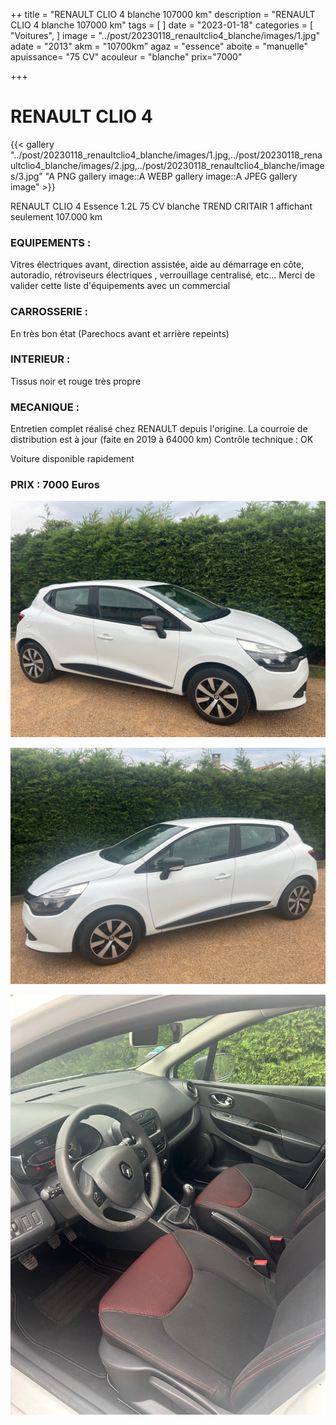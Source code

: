 ++
title = "RENAULT CLIO 4 blanche 107000 km"
description = "RENAULT CLIO 4 blanche 107000 km"
tags = [
]
date = "2023-01-18"
categories = [
    "Voitures",
]
image = "../post/20230118_renaultclio4_blanche/images/1.jpg"
adate = "2013"
akm = "10700km"
agaz = "essence"
aboite = "manuelle"
apuissance= "75 CV"
acouleur = "blanche"
prix="7000"

+++

# RENAULT CLIO 4

{{< gallery "../post/20230118_renaultclio4_blanche/images/1.jpg,../post/20230118_renaultclio4_blanche/images/2.jpg,../post/20230118_renaultclio4_blanche/images/3.jpg" "A PNG gallery image::A WEBP gallery image::A JPEG gallery image" >}}


RENAULT CLIO 4 Essence 1.2L 75 CV blanche TREND  CRITAIR 1 affichant seulement 107.000 km

### EQUIPEMENTS :
Vitres électriques avant, direction assistée, aide au démarrage en côte, autoradio, rétroviseurs électriques , verrouillage centralisé, etc...
Merci de valider cette liste d'équipements avec un commercial

### CARROSSERIE :
En très bon état (Parechocs avant et arrière repeints)

### INTERIEUR :
Tissus noir et rouge très propre

### MECANIQUE :
Entretien complet réalisé chez RENAULT depuis l'origine.
La courroie de distribution est à jour (faite en 2019 à 64000 km)
Contrôle technique : OK

Voiture disponible rapidement


### PRIX : 7000 Euros


<!-- more -->


![](images/1.jpg)

![](images/2.jpg)

![](images/3.jpg)

